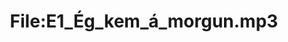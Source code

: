 ---
title: File:E1_Ég_kem_á_morgun.mp3
recording of: Ég kem á morgun.
reading speed: slow
speaker: E
license: CC0
---